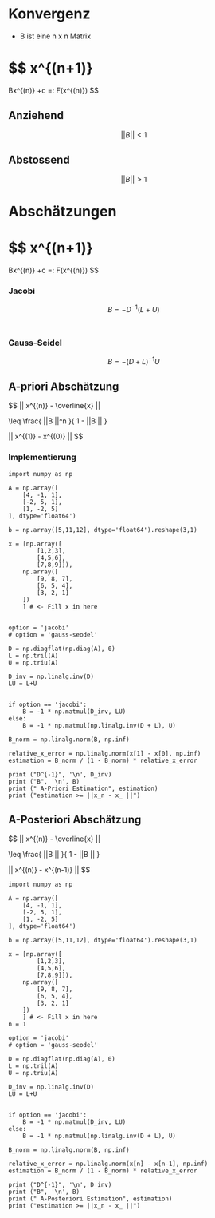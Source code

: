 # Konvergenz

- B ist eine n x n Matrix

$$
x^{(n+1)}
=
Bx^{(n)}
+c
=:
F(x^{(n)})
$$
## Anziehend

$$
|| B || \lt 1
$$

## Abstossend

$$
|| B || \gt 1
$$


# Abschätzungen

$$
x^{(n+1)}
=
Bx^{(n)}
+c
=:
F(x^{(n)})
$$
### Jacobi
$$
B = -D ^{-1}(L+U)
$$ 
### Gauss-Seidel
$$
B = -(D+L)^{-1}U
$$


## A-priori Abschätzung

$$
||
x^{(n)} - \overline{x}
||

\leq
\frac{
||B ||^n
}{
1 - ||B ||
}

||
x^{(1)} - x^{(0)}
||
$$

### Implementierung

```python, editable
import numpy as np

A = np.array([
	[4, -1, 1],
	[-2, 5, 1],
	[1, -2, 5]
], dtype='float64')

b = np.array([5,11,12], dtype='float64').reshape(3,1)

x = [np.array([
		[1,2,3],
		[4,5,6],
		[7,8,9]]),
    np.array([
        [9, 8, 7],
        [6, 5, 4],
        [3, 2, 1]
    ])
    ] # <- Fill x in here


option = 'jacobi'
# option = 'gauss-seodel'

D = np.diagflat(np.diag(A), 0)
L = np.tril(A)
U = np.triu(A)

D_inv = np.linalg.inv(D)
LU = L+U


if option == 'jacobi':
	B = -1 * np.matmul(D_inv, LU) 
else:
	B = -1 * np.matmul(np.linalg.inv(D + L), U)

B_norm = np.linalg.norm(B, np.inf)

relative_x_error = np.linalg.norm(x[1] - x[0], np.inf)
estimation = B_norm / (1 - B_norm) * relative_x_error

print ("D^{-1}", '\n', D_inv)
print ("B", '\n', B)
print (" A-Priori Estimation", estimation)
print ("estimation >= ||x_n - x_ ||")
```
## A-Posteriori Abschätzung

$$
||
x^{(n)} - \overline{x}
||

\leq
\frac{
||B ||
}{
1 - ||B ||
}

||
x^{(n)} - x^{(n-1)}
||
$$

```python, editable
import numpy as np

A = np.array([
	[4, -1, 1],
	[-2, 5, 1],
	[1, -2, 5]
], dtype='float64')

b = np.array([5,11,12], dtype='float64').reshape(3,1)

x = [np.array([
		[1,2,3],
		[4,5,6],
		[7,8,9]]),
    np.array([
        [9, 8, 7],
        [6, 5, 4],
        [3, 2, 1]
    ])
    ] # <- Fill x in here
n = 1

option = 'jacobi'
# option = 'gauss-seodel'

D = np.diagflat(np.diag(A), 0)
L = np.tril(A)
U = np.triu(A)

D_inv = np.linalg.inv(D)
LU = L+U


if option == 'jacobi':
	B = -1 * np.matmul(D_inv, LU) 
else:
	B = -1 * np.matmul(np.linalg.inv(D + L), U)

B_norm = np.linalg.norm(B, np.inf)

relative_x_error = np.linalg.norm(x[n] - x[n-1], np.inf)
estimation = B_norm / (1 - B_norm) * relative_x_error

print ("D^{-1}", '\n', D_inv)
print ("B", '\n', B)
print (" A-Posteriori Estimation", estimation)
print ("estimation >= ||x_n - x_ ||")
```